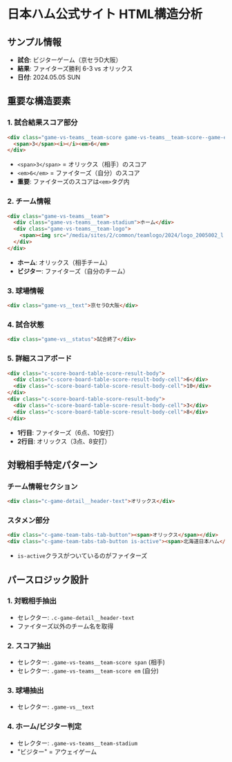 # 日本ハム公式サイト HTML構造分析

## サンプル情報

- **試合**: ビジターゲーム（京セラD大阪）
- **結果**: ファイターズ勝利 6-3 vs オリックス
- **日付**: 2024.05.05 SUN

## 重要な構造要素

### 1. 試合結果スコア部分

```html
<div class="game-vs-teams__team-score game-vs-teams__team-score--game-end">
  <span>3</span><i></i><em>6</em>
</div>
```

- `<span>3</span>` = オリックス（相手）のスコア
- `<em>6</em>` = ファイターズ（自分）のスコア
- **重要**: ファイターズのスコアは`<em>`タグ内

### 2. チーム情報

```html
<div class="game-vs-teams__team">
  <div class="game-vs-teams__team-stadium">ホーム</div>
  <div class="game-vs-teams__team-logo">
    <span><img src="/media/sites/2/common/teamlogo/2024/logo_2005002_l.png" alt="" /></span>
  </div>
</div>
```

- **ホーム**: オリックス（相手チーム）
- **ビジター**: ファイターズ（自分のチーム）

### 3. 球場情報

```html
<div class="game-vs__text">京セラD大阪</div>
```

### 4. 試合状態

```html
<div class="game-vs__status">試合終了</div>
```

### 5. 詳細スコアボード

```html
<div class="c-score-board-table-score-result-body">
  <div class="c-score-board-table-score-result-body-cell">6</div>
  <div class="c-score-board-table-score-result-body-cell">10</div>
</div>
<div class="c-score-board-table-score-result-body">
  <div class="c-score-board-table-score-result-body-cell">3</div>
  <div class="c-score-board-table-score-result-body-cell">8</div>
</div>
```

- **1行目**: ファイターズ（6点、10安打）
- **2行目**: オリックス（3点、8安打）

## 対戦相手特定パターン

### チーム情報セクション

```html
<div class="c-game-detail__header-text">オリックス</div>
```

### スタメン部分

```html
<div class="c-game-team-tabs-tab-button"><span>オリックス</span></div>
<div class="c-game-team-tabs-tab-button is-active"><span>北海道日本ハム</span></div>
```

- `is-active`クラスがついているのがファイターズ

## パースロジック設計

### 1. 対戦相手抽出

- セレクター: `.c-game-detail__header-text`
- ファイターズ以外のチーム名を取得

### 2. スコア抽出

- セレクター: `.game-vs-teams__team-score span` (相手)
- セレクター: `.game-vs-teams__team-score em` (自分)

### 3. 球場抽出

- セレクター: `.game-vs__text`

### 4. ホーム/ビジター判定

- セレクター: `.game-vs-teams__team-stadium`
- "ビジター" = アウェイゲーム
